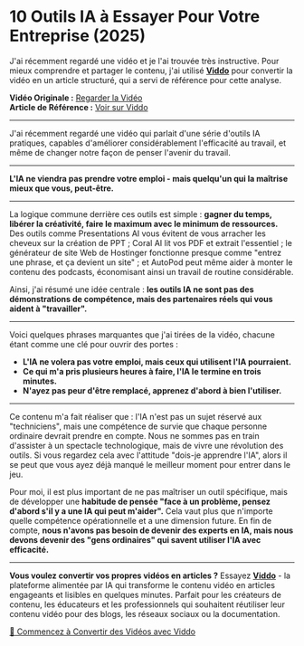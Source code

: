 # 10 Outils IA à Essayer Pour Votre Entreprise (2025)

J'ai récemment regardé une vidéo et je l'ai trouvée très instructive. Pour mieux comprendre et partager le contenu, j'ai utilisé **[Viddo](https://viddo.pro/)** pour convertir la vidéo en un article structuré, qui a servi de référence pour cette analyse.

**Vidéo Originale :** [Regarder la Vidéo](https://www.youtube.com/watch?v=Ej9zCLI2ZdY)  
**Article de Référence :** [Voir sur Viddo](https://viddo.pro/zh/video-result/bdb5f65f-a296-4460-b900-7b9d86533e7e)

---

J'ai récemment regardé une vidéo qui parlait d'une série d'outils IA pratiques, capables d'améliorer considérablement l'efficacité au travail, et même de changer notre façon de penser l'avenir du travail.

---

**L'IA ne viendra pas prendre votre emploi - mais quelqu'un qui la maîtrise mieux que vous, peut-être.**

---

La logique commune derrière ces outils est simple : **gagner du temps, libérer la créativité, faire le maximum avec le minimum de ressources.** Des outils comme Presentations AI vous évitent de vous arracher les cheveux sur la création de PPT ; Coral AI lit vos PDF et extrait l'essentiel ; le générateur de site Web de Hostinger fonctionne presque comme "entrez une phrase, et ça devient un site" ; et AutoPod peut même aider à monter le contenu des podcasts, économisant ainsi un travail de routine considérable.

Ainsi, j'ai résumé une idée centrale : **les outils IA ne sont pas des démonstrations de compétence, mais des partenaires réels qui vous aident à "travailler".**

---

Voici quelques phrases marquantes que j'ai tirées de la vidéo, chacune étant comme une clé pour ouvrir des portes :

- **L'IA ne volera pas votre emploi, mais ceux qui utilisent l'IA pourraient.**
- **Ce qui m'a pris plusieurs heures à faire, l'IA le termine en trois minutes.**
- **N'ayez pas peur d'être remplacé, apprenez d'abord à bien l'utiliser.**

---

Ce contenu m'a fait réaliser que : l'IA n'est pas un sujet réservé aux "techniciens", mais une compétence de survie que chaque personne ordinaire devrait prendre en compte. Nous ne sommes pas en train d'assister à un spectacle technologique, mais de vivre une révolution des outils. Si vous regardez cela avec l'attitude "dois-je apprendre l'IA", alors il se peut que vous ayez déjà manqué le meilleur moment pour entrer dans le jeu.

Pour moi, il est plus important de ne pas maîtriser un outil spécifique, mais de développer une **habitude de pensée "face à un problème, pensez d'abord s'il y a une IA qui peut m'aider".** Cela vaut plus que n'importe quelle compétence opérationnelle et a une dimension future. En fin de compte, **nous n'avons pas besoin de devenir des experts en IA, mais nous devons devenir des "gens ordinaires" qui savent utiliser l'IA avec efficacité.**

---

**Vous voulez convertir vos propres vidéos en articles ?** Essayez **[Viddo](https://viddo.pro/)** - la plateforme alimentée par IA qui transforme le contenu vidéo en articles engageants et lisibles en quelques minutes. Parfait pour les créateurs de contenu, les éducateurs et les professionnels qui souhaitent réutiliser leur contenu vidéo pour des blogs, les réseaux sociaux ou la documentation.

[🚀 Commencez à Convertir des Vidéos avec Viddo](https://viddo.pro/)